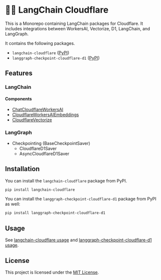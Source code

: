 # 🦜️🔗 LangChain Cloudflare

This is a Monorepo containing LangChain packages for Cloudflare.
It includes integrations between WorkersAI, Vectorize, D1, LangChain, and LangGraph.

It contains the following packages.

- `langchain-cloudflare` ([PyPI](https://pypi.org/project/langchain-cloudflare/))
- `langgraph-checkpoint-cloudflare-d1` ([PyPI](https://pypi.org/project/langgraph-checkpoint-cloudflare-d1/))

## Features

### LangChain

#### Components

- [ChatCloudflareWorkersAI](https://python.langchain.com/docs/integrations/chat/cloudflare_workersai/)
- [CloudflareWorkersAIEmbeddings](https://python.langchain.com/docs/integrations/text_embedding/cloudflare_workersai/)
- [CloudflareVectorize](https://python.langchain.com/docs/integrations/vectorstores/cloudflare_vectorize/)

### LangGraph

- Checkpointing (BaseCheckpointSaver)
    - CloudflareD1Saver
    - AsyncCloudflareD1Saver

## Installation

You can install the `langchain-cloudflare` package from PyPI.

```bash
pip install langchain-cloudflare
```

You can install the `langgraph-checkpoint-cloudflare-d1` package from PyPI as well:

```bash
pip install langgraph-checkpoint-cloudflare-d1
```

## Usage

See [langchain-cloudflare usage](libs/langchain-cloudflare/README.md#usage) and [langgraph-checkpoint-cloudflare-d1 usage](libs/langgraph-checkpoint-cloudflare-d1/README.md#usage).

## License

This project is licensed under the [MIT License](LICENSE).
